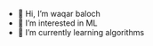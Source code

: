 - 👋 Hi, I’m waqar baloch
- 👀 I’m interested in ML
- 🌱 I’m currently learning algorithms


<!---
waqar9k/waqar9k is a ✨ special ✨ repository because its `README.md` (this file) appears on your GitHub profile.
You can click the Preview link to take a look at your changes.
--->
